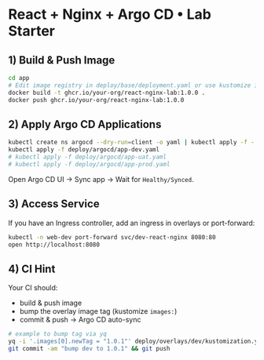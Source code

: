 # React + Nginx + Argo CD • Lab Starter

## 1) Build & Push Image
```bash
cd app
# Edit image registry in deploy/base/deployment.yaml or use kustomize images override
docker build -t ghcr.io/your-org/react-nginx-lab:1.0.0 .
docker push ghcr.io/your-org/react-nginx-lab:1.0.0
```

## 2) Apply Argo CD Applications
```bash
kubectl create ns argocd --dry-run=client -o yaml | kubectl apply -f - 2>/dev/null || true
kubectl apply -f deploy/argocd/app-dev.yaml
# kubectl apply -f deploy/argocd/app-uat.yaml
# kubectl apply -f deploy/argocd/app-prod.yaml
```

Open Argo CD UI → Sync app → Wait for `Healthy/Synced`.

## 3) Access Service
If you have an Ingress controller, add an ingress in overlays or port-forward:
```bash
kubectl -n web-dev port-forward svc/dev-react-nginx 8080:80
open http://localhost:8080
```

## 4) CI Hint
Your CI should:
- build & push image
- bump the overlay image tag (kustomize `images:`)
- commit & push → Argo CD auto-sync
```bash
# example to bump tag via yq
yq -i '.images[0].newTag = "1.0.1"' deploy/overlays/dev/kustomization.yaml
git commit -am "bump dev to 1.0.1" && git push
```
